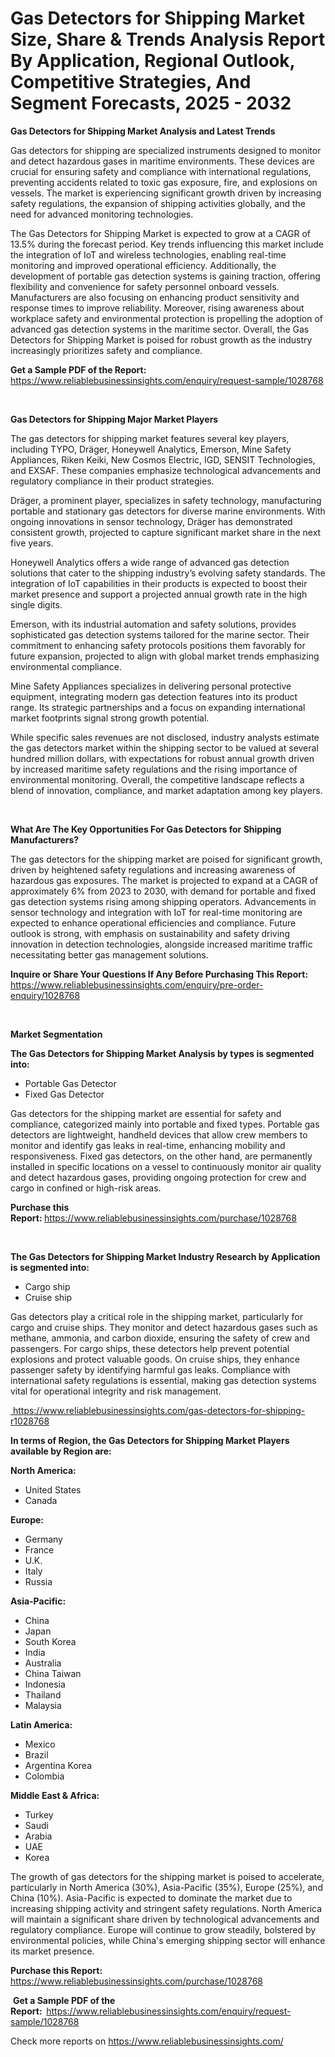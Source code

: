 <p><h1>Gas Detectors for Shipping Market Size, Share & Trends Analysis Report By Application, Regional Outlook, Competitive Strategies, And Segment Forecasts, 2025 - 2032</h1></p><p><strong>Gas Detectors for Shipping Market Analysis and Latest Trends</strong></p>
<p><p>Gas detectors for shipping are specialized instruments designed to monitor and detect hazardous gases in maritime environments. These devices are crucial for ensuring safety and compliance with international regulations, preventing accidents related to toxic gas exposure, fire, and explosions on vessels. The market is experiencing significant growth driven by increasing safety regulations, the expansion of shipping activities globally, and the need for advanced monitoring technologies.</p><p>The Gas Detectors for Shipping Market is expected to grow at a CAGR of 13.5% during the forecast period. Key trends influencing this market include the integration of IoT and wireless technologies, enabling real-time monitoring and improved operational efficiency. Additionally, the development of portable gas detection systems is gaining traction, offering flexibility and convenience for safety personnel onboard vessels. Manufacturers are also focusing on enhancing product sensitivity and response times to improve reliability. Moreover, rising awareness about workplace safety and environmental protection is propelling the adoption of advanced gas detection systems in the maritime sector. Overall, the Gas Detectors for Shipping Market is poised for robust growth as the industry increasingly prioritizes safety and compliance.</p></p>
<p><strong>Get a Sample PDF of the Report:&nbsp;</strong> <a href="https://www.reliablebusinessinsights.com/enquiry/request-sample/1028768?utm_campaign=2215&utm_medium=2&utm_source=Github&utm_content=ia&utm_term=21032025&utm_id=gas-detectors-for-shipping">https://www.reliablebusinessinsights.com/enquiry/request-sample/1028768</a></p>
<p>&nbsp;</p>
<p><strong>Gas Detectors for Shipping Major Market Players</strong></p>
<p><p>The gas detectors for shipping market features several key players, including TYPO, Dräger, Honeywell Analytics, Emerson, Mine Safety Appliances, Riken Keiki, New Cosmos Electric, IGD, SENSIT Technologies, and EXSAF. These companies emphasize technological advancements and regulatory compliance in their product strategies.</p><p>Dräger, a prominent player, specializes in safety technology, manufacturing portable and stationary gas detectors for diverse marine environments. With ongoing innovations in sensor technology, Dräger has demonstrated consistent growth, projected to capture significant market share in the next five years.</p><p>Honeywell Analytics offers a wide range of advanced gas detection solutions that cater to the shipping industry’s evolving safety standards. The integration of IoT capabilities in their products is expected to boost their market presence and support a projected annual growth rate in the high single digits.</p><p>Emerson, with its industrial automation and safety solutions, provides sophisticated gas detection systems tailored for the marine sector. Their commitment to enhancing safety protocols positions them favorably for future expansion, projected to align with global market trends emphasizing environmental compliance.</p><p>Mine Safety Appliances specializes in delivering personal protective equipment, integrating modern gas detection features into its product range. Its strategic partnerships and a focus on expanding international market footprints signal strong growth potential.</p><p>While specific sales revenues are not disclosed, industry analysts estimate the gas detectors market within the shipping sector to be valued at several hundred million dollars, with expectations for robust annual growth driven by increased maritime safety regulations and the rising importance of environmental monitoring. Overall, the competitive landscape reflects a blend of innovation, compliance, and market adaptation among key players.</p></p>
<p>&nbsp;</p>
<p><strong>What Are The Key Opportunities For Gas Detectors for Shipping Manufacturers?</strong></p>
<p><p>The gas detectors for the shipping market are poised for significant growth, driven by heightened safety regulations and increasing awareness of hazardous gas exposures. The market is projected to expand at a CAGR of approximately 6% from 2023 to 2030, with demand for portable and fixed gas detection systems rising among shipping operators. Advancements in sensor technology and integration with IoT for real-time monitoring are expected to enhance operational efficiencies and compliance. Future outlook is strong, with emphasis on sustainability and safety driving innovation in detection technologies, alongside increased maritime traffic necessitating better gas management solutions.</p></p>
<p><strong>Inquire or Share Your Questions If Any Before Purchasing This Report:</strong> <a href="https://www.reliablebusinessinsights.com/enquiry/pre-order-enquiry/1028768?utm_campaign=2215&utm_medium=2&utm_source=Github&utm_content=ia&utm_term=21032025&utm_id=gas-detectors-for-shipping">https://www.reliablebusinessinsights.com/enquiry/pre-order-enquiry/1028768</a></p>
<p>&nbsp;</p>
<p><strong>Market Segmentation</strong></p>
<p><strong>The Gas Detectors for Shipping Market Analysis by types is segmented into:</strong></p>
<p><ul><li>Portable Gas Detector</li><li>Fixed Gas Detector</li></ul></p>
<p><p>Gas detectors for the shipping market are essential for safety and compliance, categorized mainly into portable and fixed types. Portable gas detectors are lightweight, handheld devices that allow crew members to monitor and identify gas leaks in real-time, enhancing mobility and responsiveness. Fixed gas detectors, on the other hand, are permanently installed in specific locations on a vessel to continuously monitor air quality and detect hazardous gases, providing ongoing protection for crew and cargo in confined or high-risk areas.</p></p>
<p><strong>Purchase this Report:&nbsp;</strong><a href="https://www.reliablebusinessinsights.com/purchase/1028768?utm_campaign=2215&utm_medium=2&utm_source=Github&utm_content=ia&utm_term=21032025&utm_id=gas-detectors-for-shipping">https://www.reliablebusinessinsights.com/purchase/1028768</a></p>
<p>&nbsp;</p>
<p><strong>The Gas Detectors for Shipping Market Industry Research by Application is segmented into:</strong></p>
<p><ul><li>Cargo ship</li><li>Cruise ship</li></ul></p>
<p><p>Gas detectors play a critical role in the shipping market, particularly for cargo and cruise ships. They monitor and detect hazardous gases such as methane, ammonia, and carbon dioxide, ensuring the safety of crew and passengers. For cargo ships, these detectors help prevent potential explosions and protect valuable goods. On cruise ships, they enhance passenger safety by identifying harmful gas leaks. Compliance with international safety regulations is essential, making gas detection systems vital for operational integrity and risk management.</p></p>
<p><a href="https://www.reliablebusinessinsights.com/gas-detectors-for-shipping-r1028768?utm_campaign=2215&utm_medium=2&utm_source=Github&utm_content=ia&utm_term=21032025&utm_id=gas-detectors-for-shipping">&nbsp;https://www.reliablebusinessinsights.com/gas-detectors-for-shipping-r1028768</a></p>
<p><strong>In terms of Region, the Gas Detectors for Shipping Market Players available by Region are:</strong></p>
<p>
    <p> <strong> North America: </strong>
        <ul>
            <li>United States</li>
            <li>Canada</li>
        </ul>
        </p> 
    <p> <strong> Europe: </strong>
        <ul>
            <li>Germany</li>
            <li>France</li>
            <li>U.K.</li>
            <li>Italy</li>
            <li>Russia</li>
        </ul>
        </p> 
    <p> <strong> Asia-Pacific: </strong>
        <ul>
            <li>China</li>
            <li>Japan</li>
            <li>South Korea</li>
            <li>India</li>
            <li>Australia</li>
            <li>China Taiwan</li>
            <li>Indonesia</li>
            <li>Thailand</li>
            <li>Malaysia</li>
        </ul>
        </p> 
    <p> <strong> Latin America: </strong>
        <ul>
            <li>Mexico</li>
            <li>Brazil</li>
            <li>Argentina Korea</li>
            <li>Colombia</li>
        </ul>
        </p> 
    <p> <strong> Middle East & Africa: </strong>
        <ul>
            <li>Turkey</li>
            <li>Saudi</li>
            <li>Arabia</li>
            <li>UAE</li>
            <li>Korea</li>
        </ul>
    </p>
    </p>
<p><p>The growth of gas detectors for the shipping market is poised to accelerate, particularly in North America (30%), Asia-Pacific (35%), Europe (25%), and China (10%). Asia-Pacific is expected to dominate the market due to increasing shipping activity and stringent safety regulations. North America will maintain a significant share driven by technological advancements and regulatory compliance. Europe will continue to grow steadily, bolstered by environmental policies, while China's emerging shipping sector will enhance its market presence.</p></p>
<p><strong>Purchase this Report: </strong><a href="https://www.reliablebusinessinsights.com/purchase/1028768?utm_campaign=2215&utm_medium=2&utm_source=Github&utm_content=ia&utm_term=21032025&utm_id=gas-detectors-for-shipping">https://www.reliablebusinessinsights.com/purchase/1028768</a></p>
<p>&nbsp;<strong>Get a Sample PDF of the Report:&nbsp;&nbsp;</strong><a href="https://www.reliablebusinessinsights.com/enquiry/request-sample/1028768?utm_campaign=2215&utm_medium=2&utm_source=Github&utm_content=ia&utm_term=21032025&utm_id=gas-detectors-for-shipping">https://www.reliablebusinessinsights.com/enquiry/request-sample/1028768</a></p>
<p><strong></strong></p>
<p>Check more reports on <a href="https://www.reliablebusinessinsights.com/?utm_campaign=2215&utm_medium=2&utm_source=Github&utm_content=ia&utm_term=21032025&utm_id=gas-detectors-for-shipping">https://www.reliablebusinessinsights.com/</a></p>